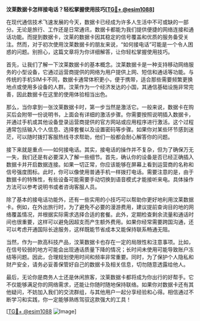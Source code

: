 **汶莱数据卡怎样接电话？轻松掌握使用技巧[[TG💪+ @esim1088](https://t.me/s/esim1088)]**

在现代通信技术飞速发展的今天，数据卡已经成为许多人生活中不可或缺的一部分。无论是旅行、工作还是日常通讯，数据卡都能为我们提供便捷的网络连接和通话功能。而提到数据卡，汶莱的数据卡因其稳定的信号覆盖和优质的服务备受关注。然而，对于初次使用汶莱数据卡的朋友来说，“如何接电话”可能是一个令人困惑的问题。别担心，这篇文章将为你详细解答，让你轻松掌握使用技巧。

首先，让我们了解一下汶莱数据卡的基本概念。汶莱数据卡是一种支持移动网络服务的小型设备，它通过运营商提供的网络为用户提供上网、短信和通话等功能。与传统的手机SIM卡不同，数据卡通常体积更小，便于携带，适合那些需要频繁更换地点或使用多设备的人群。汶莱作为一个经济发达的小国，其通信基础设施非常完善，因此数据卡在这里的使用体验相当出色。

那么，当你拿到一张汶莱数据卡时，第一步当然是激活它。一般来说，数据卡在购买后会附带一份说明书，上面会有详细的激活步骤。你需要按照说明插入数据卡，并通过手机或其他设备登录运营商提供的官方网站或应用程序进行激活。这个过程通常包括输入个人信息、选择套餐以及设置密码等步骤。如果你对某些环节感到迷茫，可以随时拨打客服热线寻求帮助，他们一般都会耐心解答你的问题。

接下来就是重点——如何接电话。其实，接电话的操作并不复杂，但为了确保万无一失，我们还是有必要深入了解一些细节。首先，确认你的设备是否已经正确插入数据卡并开启数据连接。如果一切正常，你应该能够在屏幕上看到运营商的名称和信号强度图标。此时，你可以像使用普通手机一样拨打电话。需要注意的是，由于数据卡的特殊性，有些设备可能需要手动切换到语音模式才能接听来电。具体操作方法可以参考说明书或者咨询客服人员。

除了基本的接电话功能外，还有一些实用的小技巧可以帮助你更好地利用汶莱数据卡。例如，在外出旅行时，为了避免不必要的漫游费用，建议提前查询目的地的网络覆盖情况，并根据实际需求选择合适的套餐。此外，定期检查剩余流量和通话时间也很重要，这样可以避免因超支而产生额外费用。如果你经常需要跨国沟通，还可以考虑开通国际长途服务，这样既能节省成本又能保持联系畅通无阻。

当然，作为一款高科技产品，汶莱数据卡也存在一定的局限性和注意事项。比如，在信号较弱的地方可能会出现通话质量下降的情况；长时间未使用可能导致账户冻结等问题。因此，合理规划使用时间和频率非常重要。同时，为了保护个人隐私和财产安全，请务必妥善保管好自己的数据卡及相关信息，切勿随意透露给他人。

最后，无论你是商务人士还是休闲旅客，汶莱数据卡都将成为你出行的好帮手。它不仅能够满足你的网络需求，还能让你随时随地保持联络。如果你对数据卡还有其他疑问，不妨加入我们的交流群组，与其他用户一起分享经验和心得。相信通过不断学习和实践，你一定能够熟练驾驭这款强大的工具！

[[TG💪+ @esim1088](https://t.me/s/esim1088) ![Image](https://i.postimg.cc/4NQfJmqS/Snipaste-2025-05-13-00-14-12.png)]